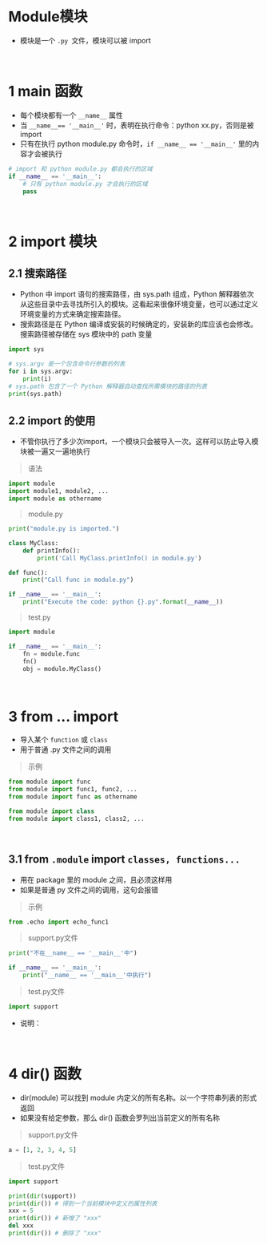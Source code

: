 &emsp;
# Module模块

- 模块是一个 `.py `文件，模块可以被 import

&emsp;
# 1 main 函数

- 每个模块都有一个 `__name__` 属性
- 当 `__name__== '__main__'` 时，表明在执行命令：python xx.py，否则是被 import
- 只有在执行 python module.py 命令时，`if __name__ == '__main__'` 里的内容才会被执行

```py
# import 和 python module.py 都会执行的区域
if __name__ == '__main__':
    # 只有 python module.py 才会执行的区域
    pass
```


&emsp;
# 2 import 模块
## 2.1 搜索路径
- Python 中 import 语句的搜索路径，由 sys.path 组成，Python 解释器依次从这些目录中去寻找所引入的模块。这看起来很像环境变量，也可以通过定义环境变量的方式来确定搜索路径。
- 搜索路径是在 Python 编译或安装的时候确定的，安装新的库应该也会修改。搜索路径被存储在 sys 模块中的 path 变量
```python
import sys 

# sys.argv 是一个包含命令行参数的列表
for i in sys.argv:
    print(i)
# sys.path 包含了一个 Python 解释器自动查找所需模块的路径的列表
print(sys.path)
```

## 2.2 import 的使用

- 不管你执行了多少次import，一个模块只会被导入一次。这样可以防止导入模块被一遍又一遍地执行

>语法
```python
import module
import module1, module2, ...
import module as othername
```


>module.py
```python
print("module.py is imported.")

class MyClass:
    def printInfo():
        print('Call MyClass.printInfo() in module.py')

def func():
    print("Call func in module.py")

if __name__ == '__main__':
    print("Execute the code: python {}.py".format(__name__))
```

>test.py
```python
import module

if __name__ == '__main__':
    fn = module.func
    fn()
    obj = module.MyClass()
```



&emsp;
# 3 from ... import

- 导入某个 `function` 或 `class`
- 用于普通 .py 文件之间的调用
>示例
```python
from module import func
from module import func1, func2, ...
from module import func as othername

from module import class
from module import class1, class2, ...
```

&emsp;
## 3.1 from `.module` import `classes, functions...`
- 用在 package 里的 module 之间，且必须这样用
- 如果是普通 py 文件之间的调用，这句会报错
>示例
```py
from .echo import echo_func1
```



>support.py文件
```python
print("不在__name__ == '__main__'中")

if __name__ == '__main__':
    print("__name__ == '__main__'中执行")
```
>test.py文件
```python
import support
```

- 说明： 
    

&emsp;
# 4 dir() 函数
- dir(module) 可以找到 module 内定义的所有名称。以一个字符串列表的形式返回
- 如果没有给定参数，那么 dir() 函数会罗列出当前定义的所有名称

>support.py文件
```python
a = [1, 2, 3, 4, 5]
```


>test.py文件
```python
import support

print(dir(support))
print(dir()) # 得到一个当前模块中定义的属性列表
xxx = 5
print(dir()) # 新增了 "xxx"
del xxx
print(dir()) # 删除了 "xxx"
```

